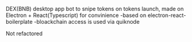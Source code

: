 DEX(BNB) desktop app bot to snipe tokens on tokens launch, made on Electron + React(Typescript) for convinience 
-based on electron-react-boilerplate
-bloackchain access is used via quiknode

Not refactored
